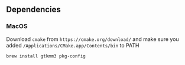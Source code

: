 ## Dependencies
### MacOS 

Download `cmake` from `https://cmake.org/download/` and make sure you added `/Applications/CMake.app/Contents/bin` to PATH

```bash
brew install gtkmm3 pkg-config
```

